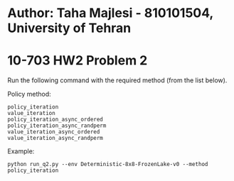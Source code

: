 # Author: Taha Majlesi - 810101504, University of Tehran
# 10-703 HW2 Problem 2

Run the following command with the required method (from the list below).

Policy method:
```
policy_iteration
value_iteration
policy_iteration_async_ordered
policy_iteration_async_randperm
value_iteration_async_ordered
value_iteration_async_randperm
```

Example:
```
python run_q2.py --env Deterministic-8x8-FrozenLake-v0 --method policy_iteration
```
